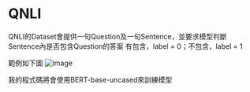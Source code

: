 # QNLI

QNLI的Dataset會提供一句Question及一句Sentence，並要求模型判斷Sentence內是否包含Question的答案
有包含，label = 0；不包含，label = 1

範例如下圖
![image](https://user-images.githubusercontent.com/88367016/151114609-3af028f6-8ee9-493f-9ec2-5fc01821f4ae.png)

我的程式碼將會使用BERT-base-uncased來訓練模型
